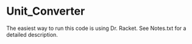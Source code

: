 # Unit_Converter
The easiest way to run this code is using Dr. Racket.  See Notes.txt for a detailed description.
